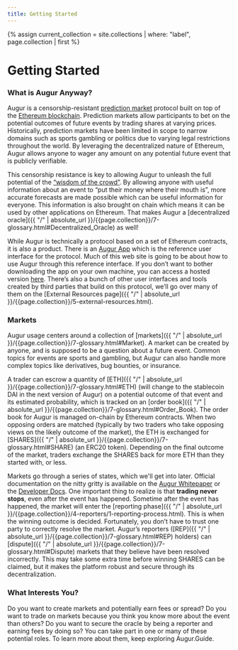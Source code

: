 ```yaml
---
title: Getting Started
---
```

{% assign current_collection = site.collections | where: "label", page.collection | first %}
# Getting Started

### What is Augur Anyway?
Augur is a censorship-resistant [prediction market](https://en.wikipedia.org/wiki/Prediction_market) protocol built on top of the [Ethereum blockchain](https://www.ethereum.org/). Prediction markets allow participants to bet on the potential outcomes of future events by trading shares at varying prices. Historically, prediction markets have been limited in scope to narrow domains such as sports gambling or politics due to varying legal restrictions throughout the world. By leveraging the decentralized nature of Ethereum, Augur allows anyone to wager any amount on any potential future event that is publicly verifiable. 

This censorship resistance is key to allowing Augur to unleash the full potential of the [“wisdom of the crowd”](https://en.wikipedia.org/wiki/Wisdom_of_the_crowd). By allowing anyone with useful information about an event to “put their money where their mouth is”, more accurate forecasts are made possible which can be useful information for everyone. This information is also brought on chain which means it can be used by other applications on Ethereum. That makes Augur a [decentralized oracle]({{ "/" | absolute_url }}/{{page.collection}}/7-glossary.html#Decentralized_Oracle) as well!

While Augur is technically a protocol based on a set of Ethereum contracts, it is also a product. There is an [Augur App](https://www.augur.net/#download) which is the reference user interface for the protocol. Much of this web site is going to be about how to use Augur through this reference interface. If you don’t want to bother downloading the app on your own machine, you can access a hosted version [here](https://augur.casino). There’s also a bunch of other user interfaces and tools created by third parties that build on this protocol, we’ll go over many of them on the [External Resources page]({{ "/" | absolute_url }}/{{page.collection}}/5-external-resources.html).

### Markets

Augur usage centers around a collection of [markets]({{ "/" | absolute_url }}/{{page.collection}}/7-glossary.html#Market). A market can be created by anyone, and is supposed to be a question about a future event. Common topics for events are sports and gambling, but Augur can also handle more complex topics like derivatives, bug bounties, or insurance. 

A trader can escrow a quantity of [ETH]({{ "/" | absolute_url }}/{{page.collection}}/7-glossary.html#ETH) (will change to the stablecoin DAI in the next version of Augur) on a potential outcome of that event and its estimated probability, which is tracked on an [order book]({{ "/" | absolute_url }}/{{page.collection}}/7-glossary.html#Order_Book). The order book for Augur is managed on-chain by Ethereum contracts. When two opposing orders are matched (typically by two traders who take opposing views on the likely outcome of the market), the ETH is exchanged for [SHARES]({{ "/" | absolute_url }}/{{page.collection}}/7-glossary.html#SHARE) (an ERC20 token). Depending on the final outcome of the market, traders exchange the SHARES back for more ETH than they started with, or less.

Markets go through a series of states, which we'll get into later. Official documentation on the nitty gritty is available on the [Augur Whitepaper]({{current_collection.whitepaper-pdf-url}}) or the [Developer Docs](https://docs.augur.net). One important thing to realize is that **trading never stops**, even after the event has happened. Sometime after the event has happened, the market will enter the [reporting phase]({{ "/" | absolute_url }}/{{page.collection}}/4-reporters/1-reporting-process.html). This is when the winning outcome is decided. Fortunately, you don’t have to trust one party to correctly resolve the market. Augur’s reporters ([REP]({{ "/" | absolute_url }}/{{page.collection}}/7-glossary.html#REP) holders) can [dispute]({{ "/" | absolute_url }}/{{page.collection}}/7-glossary.html#Dispute) markets that they believe have been resolved incorrectly. This may take some extra time before winning SHARES can be claimed, but it makes the platform robust and secure through its decentralization.

### What Interests You?

Do you want to create markets and potentially earn fees or spread? Do you want to trade on markets because you think you know more about the event than others? Do you want to secure the oracle by being a reporter and earning fees by doing so? You can take part in one or many of these potential roles. To learn more about them, keep exploring Augur.Guide.
